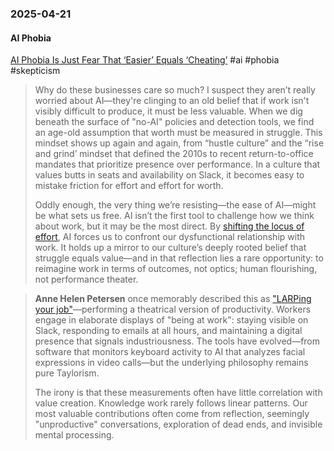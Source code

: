 ### 2025-04-21
#### AI Phobia
[AI Phobia Is Just Fear That ‘Easier’ Equals ‘Cheating’](https://every.to/working-overtime/ai-phobia-is-really-just-fear-that-easier-equals-cheating) #ai #phobia #skepticism

> Why do these businesses care so much? I suspect they aren’t really worried about AI—they're clinging to an old belief that if work isn't visibly difficult to produce, it must be less valuable. When we dig beneath the surface of "no-AI" policies and detection tools, we find an age-old assumption that worth must be measured in struggle. This mindset shows up again and again, from “hustle culture” and the “rise and grind’ mindset that defined the 2010s to recent return-to-office mandates that prioritize presence over performance. In a culture that values butts in seats and availability on Slack, it becomes easy to mistake friction for effort and effort for worth.
> 
> Oddly enough, the very thing we’re resisting—the ease of AI—might be what sets us free. AI isn’t the first tool to challenge how we think about work, but it may be the most direct. By [shifting the locus of effort](https://every.to/learning-curve/the-future-of-work-isn-t-about-doing-less-it-s-about-doing-better), AI forces us to confront our dysfunctional relationship with work. It holds up a mirror to our culture’s deeply rooted belief that struggle equals value—and in that reflection lies a rare opportunity: to reimagine work in terms of outcomes, not optics; human flourishing, not performance theater.

> **Anne Helen Petersen** once memorably described this as ["LARPing your job"](https://annehelen.substack.com/p/larping-your-job)—performing a theatrical version of productivity. Workers engage in elaborate displays of "being at work": staying visible on Slack, responding to emails at all hours, and maintaining a digital presence that signals industriousness. The tools have evolved—from software that monitors keyboard activity to AI that analyzes facial expressions in video calls—but the underlying philosophy remains pure Taylorism.
> 
> The irony is that these measurements often have little correlation with value creation. Knowledge work rarely follows linear patterns. Our most valuable contributions often come from reflection, seemingly "unproductive" conversations, exploration of dead ends, and invisible mental processing.